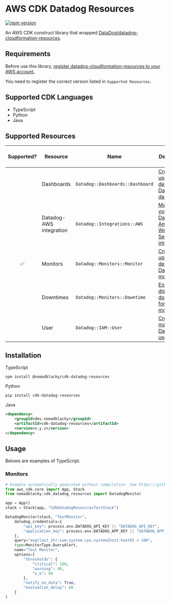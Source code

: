 # AWS CDK Datadog Resources

[![npm version](https://badge.fury.io/js/%40nomadblacky%2Fcdk-datadog-resources.svg)](https://badge.fury.io/js/%40nomadblacky%2Fcdk-datadog-resources)

An AWS CDK construct library that wrapped [DataDog/datadog-cloudformation-resources](https://github.com/DataDog/datadog-cloudformation-resources).

## Requirements

Before use this library, [register datadog-cloudformation-resources to your AWS account.](https://github.com/DataDog/datadog-cloudformation-resources#datadog-aws-cloudformation)

You need to register the correct version listed in `Supported Resources`.

## Supported CDK Languages

* TypeScript
* Python
* Java

## Supported Resources

| Supported? | Resource                | Name                             | Description                                              | Datadog CF Version |
| :--------: | ----------------------- | -------------------------------- | -------------------------------------------------------- | ------------------ |
|            | Dashboards              | `Datadog::Dashboards::Dashboard` | [Create, update, and delete Datadog dashboards.](https://github.com/DataDog/datadog-cloudformation-resources/tree/master/datadog-dashboards-dashboard-handler)      | N/A                |
|            | Datadog-AWS integration | `Datadog::Integrations::AWS`     | [Manage your Datadog-Amazon Web Service integration.](https://github.com/DataDog/datadog-cloudformation-resources/tree/master/datadog-integrations-aws-handler) | N/A                |
|     ✅     | Monitors                | `Datadog::Monitors::Monitor`     | [Create, update, and delete Datadog monitors.](https://github.com/DataDog/datadog-cloudformation-resources/tree/master/datadog-monitors-monitor-handler)        | [3.0.0](https://github.com/DataDog/datadog-cloudformation-resources/blob/master/datadog-monitors-monitor-handler/CHANGELOG.md#300--2021-02-16)         |
|            | Downtimes               | `Datadog::Monitors::Downtime`    | [Enable or disable downtimes for your monitors.](https://github.com/DataDog/datadog-cloudformation-resources/tree/master/datadog-monitors-downtime-handler)      | N/A                |
|            | User                    | `Datadog::IAM::User`             | [ Create and manage Datadog users.](https://github.com/DataDog/datadog-cloudformation-resources/tree/master/datadog-iam-user-handler)                   | N/A                |

## Installation

TypeScript

```shell
npm install @nomadblacky/cdk-datadog-resources
```

Python

```shell
pip install cdk-datadog-resources
```

Java

```xml
<dependency>
    <groupId>dev.nomadblacky</groupId>
    <artifactId>cdk-datadog-resources</artifactId>
    <version>x.y.z</version>
</dependency>
```

## Usage

Belows are examples of TypeScript.

### Monitors

```python
# Example automatically generated without compilation. See https://github.com/aws/jsii/issues/826
from aws_cdk.core import App, Stack
from nomadblacky.cdk_datadog_resources import DatadogMonitor

app = App()
stack = Stack(app, "CdkDatadogResourcesTestStack")

DatadogMonitor(stack, "TestMonitor",
    datadog_credentials={
        "api_key": process.env.DATADOG_API_KEY || "DATADOG_API_KEY",
        "application_key": process.env.DATADOG_APP_KEY || "DATADOG_APP_KEY"
    },
    query="avg(last_1h):sum:system.cpu.system{host:host0} > 100",
    type=MonitorType.QueryAlert,
    name="Test Monitor",
    options={
        "thresholds": {
            "critical": 100,
            "warning": 80,
            "o_k": 90
        },
        "notify_no_data": True,
        "evaluation_delay": 60
    }
)
```
